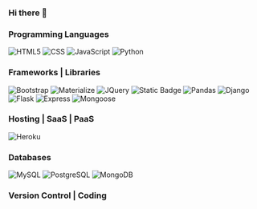 ### Hi there 👋

<!--
**e-kai00/e-kai00** is a ✨ _special_ ✨ repository because its `README.md` (this file) appears on your GitHub profile.

Here are some ideas to get you started:

- 🔭 I’m currently working on ...
- 🌱 I’m currently learning ...
- 👯 I’m looking to collaborate on ...
- 🤔 I’m looking for help with ...
- 💬 Ask me about ...
- 📫 How to reach me: ...
- 😄 Pronouns: ...
- ⚡ Fun fact: ...
-->
### Programming Languages
![HTML5](https://img.shields.io/badge/HTML-%23E34F26?logo=html5&logoColor=ffffff)
![CSS](https://img.shields.io/badge/CSS-%231572B6?logo=css3&logoColor=ffffff)
![JavaScript](https://img.shields.io/badge/JavaScript-%23262626?logo=javascript&logoColor=%23F7DF1E&labelColor=262626)
![Python](https://img.shields.io/badge/Python-%233776AB?logo=python&logoColor=%23ffe066)

### Frameworks | Libraries 
![Bootstrap](https://img.shields.io/badge/Bootstrap-%237952B3?logo=bootstrap&logoColor=ffffff)
![Materialize](https://img.shields.io/badge/Materialize-%23ef9a9a%20)
![JQuery](https://img.shields.io/badge/jQuery-%23000000?logo=jquery&logoColor=%230769AD&labelColor=%23ffffff&color=%23ffffff)
![Static Badge](https://img.shields.io/badge/Chart.js-%23ffffff?logo=chart.js)
![Pandas](https://img.shields.io/badge/pandas-%23150458?logo=pandas)
![Django](https://img.shields.io/badge/Django-%23092E20?logo=django)
![Flask](https://img.shields.io/badge/Flask-000000?logo=flask)
![Express](https://img.shields.io/badge/Express-%23000000?logo=express&logoColor=%23000000&labelColor=%23ffffff)
![Mongoose](https://img.shields.io/badge/Mongoose-%23880000?logo=mongoose&logoColor=%23ffffff)

### Hosting | SaaS | PaaS
![Heroku](https://img.shields.io/badge/Heroku-%23430098?logo=heroku)

### Databases
![MySQL](https://img.shields.io/badge/MySQL-%234479A1?logo=mysql&labelColor=%23ffffff)
![PostgreSQL](https://img.shields.io/badge/PostgreSQL-%234169E1?logo=postgresql&logoColor=%23ffffff)
![MongoDB](https://img.shields.io/badge/MongoDB-%2347A248?logo=mongodb&logoColor=%23ffffff)

### Version Control | Coding


